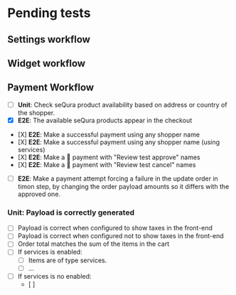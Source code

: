 # Pending tests

## Settings workflow

## Widget workflow

## Payment Workflow
- [ ] **Unit**: Check seQura product availability based on address or country of the shopper.
- [X] **E2E**: The available seQura products appear in the checkout
- [X] **E2E**: Make a successful payment using any shopper name
- [X] **E2E**: Make a successful payment using any shopper name (using services)
- [X] **E2E**: Make a 🍊 payment with "Review test approve" names
- [X] **E2E**: Make a 🍊 payment with "Review test cancel" names
- [ ] **E2E**: Make a payment attempt forcing a failure in the update order in timon step, by changing the order payload amounts so it differs with the approved one.

### Unit: Payload is correctly generated
- [ ] Payload is correct when configured to show taxes in the front-end
- [ ] Payload is correct when configured not to show taxes in the front-end
- [ ] Order total matches the sum of the items in the cart
- [ ] If services is enabled:
    - [ ] Items are of type services.
    - [ ] ...
- [ ] If services is no enabled:
    - [ ] 